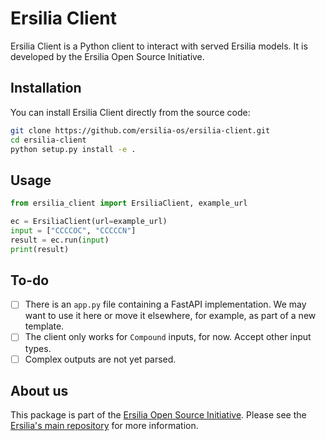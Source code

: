# Ersilia Client

Ersilia Client is a Python client to interact with served Ersilia models. It is developed by the Ersilia Open Source Initiative.

## Installation

You can install Ersilia Client directly from the source code:

```bash
git clone https://github.com/ersilia-os/ersilia-client.git
cd ersilia-client
python setup.py install -e .
```

## Usage

```python
from ersilia_client import ErsiliaClient, example_url

ec = ErsiliaClient(url=example_url)
input = ["CCCCOC", "CCCCCN"]
result = ec.run(input)
print(result)
```

## To-do

- [ ] There is an `app.py` file containing a FastAPI implementation. We may want to use it here or move it elsewhere, for example, as part of a new template.
- [ ] The client only works for `Compound` inputs, for now. Accept other input types.
- [ ] Complex outputs are not yet parsed.

## About us

This package is part of the [Ersilia Open Source Initiative](https://ersilia.io). Please see the [Ersilia's main repository](https://github.com/ersilia-os/ersilia) for more information.